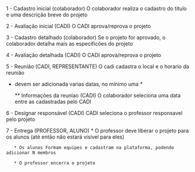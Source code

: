 1 - Cadastro inicial (colaborador)
    O colaborador realiza o cadastro do titulo e uma descrição breve do projeto

2 - Avaliação inicial (CADI)
    O CADI aprova/reprova o projeto

3 - Cadastro detalhado (colaborador)
    Se o projeto for aprovado, o colaborador detalha mais as especificões do projeto

4 - Avaliação detalhada (CADI)
    O CADI aprova/reprova o projeto

5 - Reunião (CADI, REPRESENTANTE)
    O cadi cadastra o local e o horario da reunião
* devem ser adicionada varias datas, no mínimo uma *

    ** Informações da reuniao (CADI)
        O colaborador seleciona uma data entre as cadastradas pelo CADI

6 - Designar responsável (CADI)
    CADI seleciona o professor responsavel pelo projeto

7 - Entrega (PROFESSOR, ALUNO)
       * O professor deve liberar o projeto para os alunos (até então não estará visível para eles)

       * Os alunos Formam equipes e cadastram na plataforma, podendo adicionar N membros

       * O professor encerra o projeto